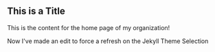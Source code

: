 ## This is a Title

This is the content for the home page of my organization!

Now I've made an edit to force a refresh on the Jekyll Theme Selection
